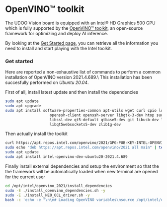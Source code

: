 
# OpenVINO&trade; toolkit

The UDOO Vision board is equipped with an Intel&reg; HD Graphics 500 GPU which is fully supported by the
[OpenVINO&trade; toolkit](https://docs.openvino.ai/latest/index.html), an open-source framework for optimizing and
deploy AI inference.

By looking at the [Get Started page](https://docs.openvino.ai/latest/get_started.html), you can retrieve all the
information you need to install and start playing with the Intel toolkit.


### Get started

Here are reported a non-exhaustive list of commands to perform a common installation of OpenVINO version 2021.4.689.\\
This installation has been succesfully performed on *Ubuntu 20.04*.

First of all, install latest update and then install the dependencies
``` bash
sudo apt update
sudo apt upgrade
sudo apt install software-properties-common apt-utils wget curl cpio lsb-release build-essential vim usbutils cmake rsync
                    openssh-client openssh-server libgtk-3-dev htop sudo python3.8 python3-virtualenv python3-pip
                    libssl-dev qt5-default qtbase5-dev git libusb-dev libmosquittopp-dev libgflags-dev
                    libqt5websockets5-dev zlib1g-dev
```

Then actually install the toolkit
```bash
curl https://apt.repos.intel.com/openvino/2021/GPG-PUB-KEY-INTEL-OPENVINO-2021 | sudo apt-key add -
sudo echo "deb https://apt.repos.intel.com/openvino/2021 all main" | tee /etc/apt/sources.list.d/intel-openvino-2021.list
sudo apt update 
sudo apt install intel-openvino-dev-ubuntu20-2021.4.689
```

Finally install external dependencies and setup the environment so that the the framework will be automatically loaded
when new terminal are opened for the current user
```bash
cd /opt/intel/openvino_2021/install_dependencies
sudo -E ./install_openvino_dependencies.sh -y
sudo -E ./install_NEO_OCL_driver.sh -y
bash -c 'echo -e "\n\n# Loading OpenVINO variables\nsource /opt/intel/openvino_2021/bin/setupvars.sh\n"' >> $HOME/.bashrc
```